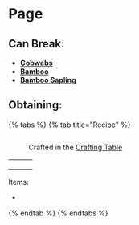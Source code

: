 # Page

## Can Break:

* <img src="https://minecraft.wiki/images/thumb/Cobweb_JE5.png/150px-Cobweb_JE5.png?54818" alt="" data-size="line">[**Cobwebs**](https://minecraft.wiki/w/Cobweb)
* <img src="https://minecraft.wiki/images/thumb/Leafless_Bamboo_JE1_BE2.png/150px-Leafless_Bamboo_JE1_BE2.png?c0e8e" alt="" data-size="line">[**Bamboo**](https://minecraft.wiki/w/Bamboo)
* <img src="https://minecraft.wiki/images/thumb/Bamboo_Shoot_JE1_BE1.png/150px-Bamboo_Shoot_JE1_BE1.png?34e69" alt="" data-size="line">[**Bamboo Sapling**](https://minecraft.wiki/w/Bamboo)

## Obtaining:

{% tabs %}
{% tab title="Recipe" %}
<figure><img src="https://minecraft.wiki/images/thumb/Crafting_Table_JE4_BE3.png/150px-Crafting_Table_JE4_BE3.png?5767f" alt=""><figcaption><p>Crafted in the <a href="https://minecraft.wiki/w/Crafting_Table">Crafting Table</a></p></figcaption></figure>

|     |     |     |
| :-: | :-: | :-: |
|     |     |     |
|     |     |     |
|     |     |     |

Items:

*
{% endtab %}
{% endtabs %}
